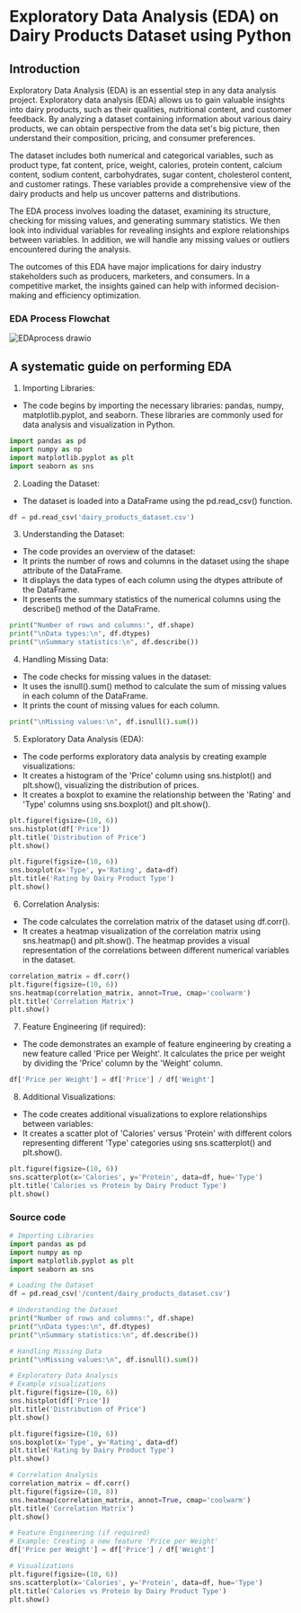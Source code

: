 # Exploratory Data Analysis (EDA) on Dairy Products Dataset using Python

## Introduction
Exploratory Data Analysis (EDA) is an essential step in any data analysis project. Exploratory data analysis (EDA) allows us to gain valuable insights into dairy products, such as their qualities, nutritional content, and customer feedback. By analyzing a dataset containing information about various dairy products, we can obtain perspective from the data set's big picture, then understand their composition, pricing, and consumer preferences.

The dataset includes both numerical and categorical variables, such as product type, fat content, price, weight, calories, protein content, calcium content, sodium content, carbohydrates, sugar content, cholesterol content, and customer ratings. These variables provide a comprehensive view of the dairy products and help us uncover patterns and distributions.

The EDA process involves loading the dataset, examining its structure, checking for missing values, and generating summary statistics. We then look into individual variables for revealing insights and explore relationships between variables. In addition, we will handle any missing values or outliers encountered during the analysis.

The outcomes of this EDA have major implications for dairy industry stakeholders such as producers, marketers, and consumers. In a competitive market, the insights gained can help with informed decision-making and efficiency optimization.


### EDA Process Flowchat <br>
![EDAprocess drawio](https://github.com/wusinyee/SYW-Portfolio-v2023/assets/108232087/85608d10-95b3-4580-be3d-137953dc8b78)

## A systematic guide on performing EDA  <br>

1.	Importing Libraries:
* The code begins by importing the necessary libraries: pandas, numpy, matplotlib.pyplot, and seaborn. These libraries are commonly used for data analysis and visualization in Python.

```python
import pandas as pd
import numpy as np
import matplotlib.pyplot as plt
import seaborn as sns
```

2.	Loading the Dataset:
* The dataset is loaded into a DataFrame using the pd.read_csv() function.

```python
df = pd.read_csv('dairy_products_dataset.csv')
```

3.	Understanding the Dataset:
*	The code provides an overview of the dataset:
*	It prints the number of rows and columns in the dataset using the shape attribute of the DataFrame.
*	It displays the data types of each column using the dtypes attribute of the DataFrame.
*	It presents the summary statistics of the numerical columns using the describe() method of the DataFrame.

```python
print("Number of rows and columns:", df.shape)
print("\nData types:\n", df.dtypes)
print("\nSummary statistics:\n", df.describe())
```

4.	Handling Missing Data:
*	The code checks for missing values in the dataset:
*	It uses the isnull().sum() method to calculate the sum of missing values in each column of the DataFrame.
*	It prints the count of missing values for each column.

```python
print("\nMissing values:\n", df.isnull().sum())
```

5.	Exploratory Data Analysis (EDA):
*	The code performs exploratory data analysis by creating example visualizations:
*	It creates a histogram of the 'Price' column using sns.histplot() and plt.show(), visualizing the distribution of prices.
*	It creates a boxplot to examine the relationship between the 'Rating' and 'Type' columns using sns.boxplot() and plt.show().

```python
plt.figure(figsize=(10, 6))
sns.histplot(df['Price'])
plt.title('Distribution of Price')
plt.show()

plt.figure(figsize=(10, 6))
sns.boxplot(x='Type', y='Rating', data=df)
plt.title('Rating by Dairy Product Type')
plt.show()
```

6.	Correlation Analysis:
*	The code calculates the correlation matrix of the dataset using df.corr().
*	It creates a heatmap visualization of the correlation matrix using sns.heatmap() and plt.show(). The heatmap provides a visual representation of the correlations between different numerical variables in the dataset.

```python
correlation_matrix = df.corr()
plt.figure(figsize=(10, 6))
sns.heatmap(correlation_matrix, annot=True, cmap='coolwarm')
plt.title('Correlation Matrix')
plt.show()
```

7.	Feature Engineering (if required):
*	The code demonstrates an example of feature engineering by creating a new feature called 'Price per Weight'. It calculates the price per weight by dividing the 'Price' column by the 'Weight' column.

```python
df['Price per Weight'] = df['Price'] / df['Weight']
```

8.	Additional Visualizations:
*	The code creates additional visualizations to explore relationships between variables:
*	It creates a scatter plot of 'Calories' versus 'Protein' with different colors representing different 'Type' categories using sns.scatterplot() and plt.show().

```python
plt.figure(figsize=(10, 6))
sns.scatterplot(x='Calories', y='Protein', data=df, hue='Type')
plt.title('Calories vs Protein by Dairy Product Type')
plt.show()
```


### Source code <br>

```python
# Importing Libraries
import pandas as pd
import numpy as np
import matplotlib.pyplot as plt
import seaborn as sns

# Loading the Dataset
df = pd.read_csv('/content/dairy_products_dataset.csv')

# Understanding the Dataset
print("Number of rows and columns:", df.shape)
print("\nData types:\n", df.dtypes)
print("\nSummary statistics:\n", df.describe())

# Handling Missing Data
print("\nMissing values:\n", df.isnull().sum())

# Exploratory Data Analysis
# Example visualizations
plt.figure(figsize=(10, 6))
sns.histplot(df['Price'])
plt.title('Distribution of Price')
plt.show()

plt.figure(figsize=(10, 6))
sns.boxplot(x='Type', y='Rating', data=df)
plt.title('Rating by Dairy Product Type')
plt.show()

# Correlation Analysis
correlation_matrix = df.corr()
plt.figure(figsize=(10, 8))
sns.heatmap(correlation_matrix, annot=True, cmap='coolwarm')
plt.title('Correlation Matrix')
plt.show()

# Feature Engineering (if required)
# Example: Creating a new feature 'Price per Weight'
df['Price per Weight'] = df['Price'] / df['Weight']

# Visualizations
plt.figure(figsize=(10, 6))
sns.scatterplot(x='Calories', y='Protein', data=df, hue='Type')
plt.title('Calories vs Protein by Dairy Product Type')
plt.show()
```


